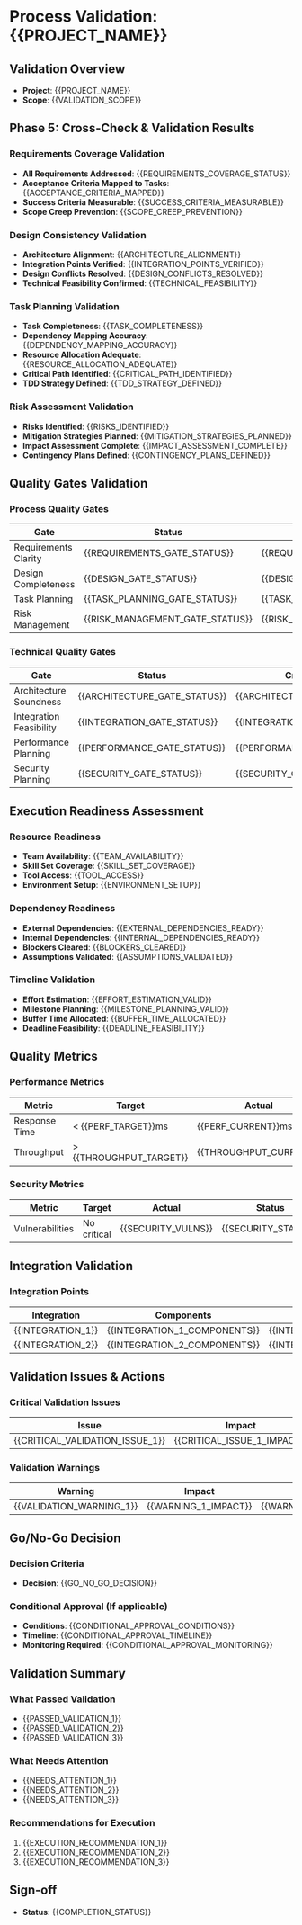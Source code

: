 # Process Validation: {{PROJECT_NAME}}

## Validation Overview
- **Project**: {{PROJECT_NAME}}
- **Scope**: {{VALIDATION_SCOPE}}

## Phase 5: Cross-Check & Validation Results

### Requirements Coverage Validation
- **All Requirements Addressed**: {{REQUIREMENTS_COVERAGE_STATUS}}
- **Acceptance Criteria Mapped to Tasks**: {{ACCEPTANCE_CRITERIA_MAPPED}}
- **Success Criteria Measurable**: {{SUCCESS_CRITERIA_MEASURABLE}}
- **Scope Creep Prevention**: {{SCOPE_CREEP_PREVENTION}}

### Design Consistency Validation
- **Architecture Alignment**: {{ARCHITECTURE_ALIGNMENT}}
- **Integration Points Verified**: {{INTEGRATION_POINTS_VERIFIED}}
- **Design Conflicts Resolved**: {{DESIGN_CONFLICTS_RESOLVED}}
- **Technical Feasibility Confirmed**: {{TECHNICAL_FEASIBILITY}}

### Task Planning Validation
- **Task Completeness**: {{TASK_COMPLETENESS}}
- **Dependency Mapping Accuracy**: {{DEPENDENCY_MAPPING_ACCURACY}}
- **Resource Allocation Adequate**: {{RESOURCE_ALLOCATION_ADEQUATE}}
- **Critical Path Identified**: {{CRITICAL_PATH_IDENTIFIED}}
- **TDD Strategy Defined**: {{TDD_STRATEGY_DEFINED}}

### Risk Assessment Validation
- **Risks Identified**: {{RISKS_IDENTIFIED}}
- **Mitigation Strategies Planned**: {{MITIGATION_STRATEGIES_PLANNED}}
- **Impact Assessment Complete**: {{IMPACT_ASSESSMENT_COMPLETE}}
- **Contingency Plans Defined**: {{CONTINGENCY_PLANS_DEFINED}}

## Quality Gates Validation

### Process Quality Gates
| Gate | Status | Criteria Met | Notes |
|------|--------|--------------|-------|
| Requirements Clarity | {{REQUIREMENTS_GATE_STATUS}} | {{REQUIREMENTS_CRITERIA_MET}} | {{REQUIREMENTS_GATE_NOTES}} |
| Design Completeness | {{DESIGN_GATE_STATUS}} | {{DESIGN_CRITERIA_MET}} | {{DESIGN_GATE_NOTES}} |
| Task Planning | {{TASK_PLANNING_GATE_STATUS}} | {{TASK_PLANNING_CRITERIA_MET}} | {{TASK_PLANNING_GATE_NOTES}} |
| Risk Management | {{RISK_MANAGEMENT_GATE_STATUS}} | {{RISK_MANAGEMENT_CRITERIA_MET}} | {{RISK_MANAGEMENT_GATE_NOTES}} |

### Technical Quality Gates
| Gate | Status | Criteria Met | Notes |
|------|--------|--------------|-------|
| Architecture Soundness | {{ARCHITECTURE_GATE_STATUS}} | {{ARCHITECTURE_CRITERIA_MET}} | {{ARCHITECTURE_GATE_NOTES}} |
| Integration Feasibility | {{INTEGRATION_GATE_STATUS}} | {{INTEGRATION_CRITERIA_MET}} | {{INTEGRATION_GATE_NOTES}} |
| Performance Planning | {{PERFORMANCE_GATE_STATUS}} | {{PERFORMANCE_CRITERIA_MET}} | {{PERFORMANCE_GATE_NOTES}} |
| Security Planning | {{SECURITY_GATE_STATUS}} | {{SECURITY_CRITERIA_MET}} | {{SECURITY_GATE_NOTES}} |

## Execution Readiness Assessment

### Resource Readiness
- **Team Availability**: {{TEAM_AVAILABILITY}}
- **Skill Set Coverage**: {{SKILL_SET_COVERAGE}}
- **Tool Access**: {{TOOL_ACCESS}}
- **Environment Setup**: {{ENVIRONMENT_SETUP}}

### Dependency Readiness
- **External Dependencies**: {{EXTERNAL_DEPENDENCIES_READY}}
- **Internal Dependencies**: {{INTERNAL_DEPENDENCIES_READY}}
- **Blockers Cleared**: {{BLOCKERS_CLEARED}}
- **Assumptions Validated**: {{ASSUMPTIONS_VALIDATED}}

### Timeline Validation
- **Effort Estimation**: {{EFFORT_ESTIMATION_VALID}}
- **Milestone Planning**: {{MILESTONE_PLANNING_VALID}}
- **Buffer Time Allocated**: {{BUFFER_TIME_ALLOCATED}}
- **Deadline Feasibility**: {{DEADLINE_FEASIBILITY}}

## Quality Metrics

### Performance Metrics
| Metric | Target | Actual | Status | Notes |
|--------|--------|--------|--------|-------|
| Response Time | < {{PERF_TARGET}}ms | {{PERF_CURRENT}}ms | {{PERF_STATUS}} | {{PERF_NOTES}} |
| Throughput | > {{THROUGHPUT_TARGET}} | {{THROUGHPUT_CURRENT}} | {{THROUGHPUT_STATUS}} | {{THROUGHPUT_NOTES}} |

### Security Metrics
| Metric | Target | Actual | Status | Notes |
|--------|--------|--------|--------|-------|
| Vulnerabilities | No critical | {{SECURITY_VULNS}} | {{SECURITY_STATUS}} | {{SECURITY_NOTES}} |

## Integration Validation

### Integration Points
| Integration | Components | Status | Issues | Resolution |
|-------------|------------|--------|--------|------------|
| {{INTEGRATION_1}} | {{INTEGRATION_1_COMPONENTS}} | {{INTEGRATION_1_STATUS}} | {{INTEGRATION_1_ISSUES}} | {{INTEGRATION_1_RESOLUTION}} |
| {{INTEGRATION_2}} | {{INTEGRATION_2_COMPONENTS}} | {{INTEGRATION_2_STATUS}} | {{INTEGRATION_2_ISSUES}} | {{INTEGRATION_2_RESOLUTION}} |

## Validation Issues & Actions

### Critical Validation Issues
| Issue | Impact | Phase Affected | Required Action | Owner |
|-------|--------|----------------|-----------------|-------|
| {{CRITICAL_VALIDATION_ISSUE_1}} | {{CRITICAL_ISSUE_1_IMPACT}} | {{CRITICAL_ISSUE_1_PHASE}} | {{CRITICAL_ISSUE_1_ACTION}} | {{CRITICAL_ISSUE_1_OWNER}} |

### Validation Warnings
| Warning | Impact | Recommendation | Priority |
|---------|--------|----------------|----------|
| {{VALIDATION_WARNING_1}} | {{WARNING_1_IMPACT}} | {{WARNING_1_RECOMMENDATION}} | {{WARNING_1_PRIORITY}} |

## Go/No-Go Decision

### Decision Criteria
- **Decision**: {{GO_NO_GO_DECISION}}

### Conditional Approval (If applicable)
- **Conditions**: {{CONDITIONAL_APPROVAL_CONDITIONS}}
- **Timeline**: {{CONDITIONAL_APPROVAL_TIMELINE}}
- **Monitoring Required**: {{CONDITIONAL_APPROVAL_MONITORING}}

## Validation Summary

### What Passed Validation
- {{PASSED_VALIDATION_1}}
- {{PASSED_VALIDATION_2}}
- {{PASSED_VALIDATION_3}}

### What Needs Attention
- {{NEEDS_ATTENTION_1}}
- {{NEEDS_ATTENTION_2}}
- {{NEEDS_ATTENTION_3}}

### Recommendations for Execution
1. {{EXECUTION_RECOMMENDATION_1}}
2. {{EXECUTION_RECOMMENDATION_2}}
3. {{EXECUTION_RECOMMENDATION_3}}

## Sign-off
- **Status**: {{COMPLETION_STATUS}}